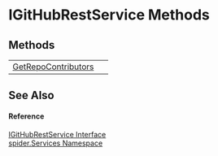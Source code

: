 # IGitHubRestService Methods




## Methods
<table>
<tr>
<td><a href="f7526f2b-3053-dd10-2858-278c96693f88">GetRepoContributors</a></td>
<td> </td></tr>
</table>

## See Also


#### Reference
<a href="b113ced2-d2c5-0b85-614d-6edd79729f07">IGitHubRestService Interface</a>  
<a href="c6df77e0-28de-d4ed-9b46-1241a40828db">spider.Services Namespace</a>  
